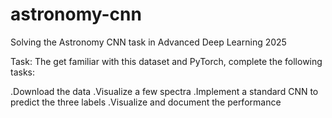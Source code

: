# astronomy-cnn
Solving the Astronomy CNN task in Advanced Deep Learning 2025

Task:
The get familiar with this dataset and PyTorch, complete the following tasks:

.Download the data
.Visualize a few spectra
.Implement a standard CNN to predict the three labels
.Visualize and document the performance